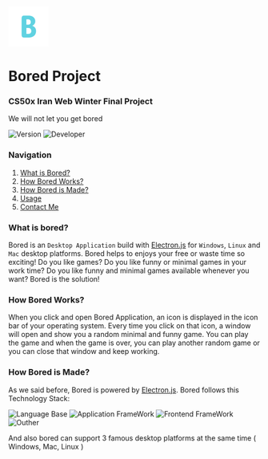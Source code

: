 ![Bored](src/images/logo/logo_xsmall.png)
# Bored Project
### CS50x Iran Web Winter Final Project
We will not let you get bored

![Version](https://img.shields.io/badge/version-v1.0.0-red)
![Developer](https://img.shields.io/badge/developer-Azin%20Ghoreshy-purple)
### Navigation
1. <a href="#what-is-bored">What is Bored?</a>
2. <a href="#how-bored-works">How Bored Works?</a>
3. <a href="#how-bored-is-made">How Bored is Made?</a>
4. <a href="#usage">Usage</a>
5. <a href="#usage">Contact Me</a>

### What is bored?
Bored is an `Desktop Application` build with [Electron.js](https://www.electronjs.org) for `Windows`, `Linux` and `Mac` desktop platforms. Bored helps to enjoys your free or waste time so exciting! Do you like games? Do you like funny or minimal games in your work time? Do you like funny and minimal games available whenever you want? Bored is the solution!

### How Bored Works?
When you click and open Bored Application, an icon is displayed in the icon bar of your operating system. Every time you click on that icon, a window will open and show you a random minimal and funny game. You can play the game and when the game is over, you can play another random game or you can close that window and keep working.

### How Bored is Made?
As we said before, Bored is powered by [Electron.js](https://www.electronjs.org). Bored follows this Technology Stack:

![Language Base](https://img.shields.io/badge/Language%20Base-JavaScript-blue)
![Application FrameWork](https://img.shields.io/badge/Application%20FrameWork-Electron%20Js-aqua)
![Frontend FrameWork](https://img.shields.io/badge/Frontend%20FrameWork-Vue%20Js-green)
![Outher](https://img.shields.io/badge/Outher-HTML,%20CSS,%20Figma,%20Github-red)

And also bored can support 3 famous desktop platforms at the same time ( Windows, Mac, Linux )
